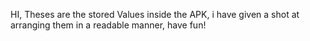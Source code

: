 HI,
Theses are the stored Values inside the APK,
i have given a shot at arranging them in a readable manner, have fun!
